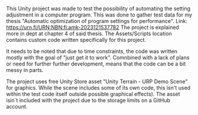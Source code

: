This Unity project was made to test the possibility of automating the setting adjustment in a computer program.
This was done to gather test data for my thesis "Automatic optimization of program settings for performance".
Link: https://urn.fi/URN:NBN:fi:amk-2023121537782
The project is explained more in dept at chapter 4 of said thesis.
The Assets/Scripts location contains custom code written specifically for this project.

It needs to be noted that due to time constraints, the code was written mostly with the goal of "just get it to work".
Comnbined with a lack of plans or need for further further development, means that the code can be a bit messy in parts.

The project uses free Unity Store asset "Unity Terrain - URP Demo Scene" for graphics.
While the scene includes some of its own code, this isn't used within the test code itself outside  possible graphical effects).
The asset  isin`t included with the project due to the storage limits on a GitHub account.
